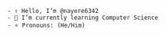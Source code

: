 ```
- ✌️ Hello, I’m @nayere6342
- 🧠 I’m currently learning Computer Science
- ⭐ Pronouns: (He/Him)
```

<!---
nayere6342/nayere6342 is a ✨ special ✨ repository because its `README.md` (this file) appears on your GitHub profile.
You can click the Preview link to take a look at your changes.
--->
